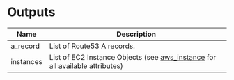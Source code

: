 # Outputs

| Name | Description |
|------|-------------|
| a_record | List of Route53 A records. |
| instances | List of EC2 Instance Objects (see [aws_instance](https://www.terraform.io/docs/providers/aws/r/instance.html)     for all available attributes) |

